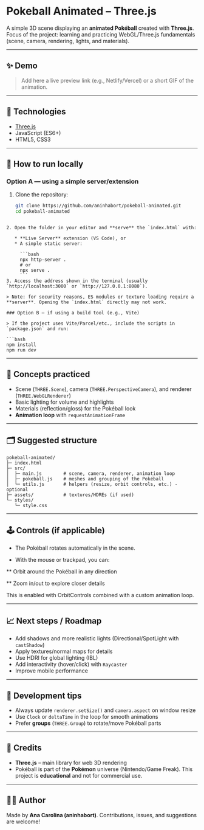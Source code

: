# Pokeball Animated – Three.js

A simple 3D scene displaying an **animated Pokéball** created with **Three.js**.  
Focus of the project: learning and practicing WebGL/Three.js fundamentals (scene, camera, rendering, lights, and materials).

---

## ✨ Demo

> Add here a live preview link (e.g., Netlify/Vercel) or a short GIF of the animation.

---

## 🧱 Technologies

- [Three.js](https://threejs.org/)  
- JavaScript (ES6+)
- HTML5, CSS3

---

## 🔧 How to run locally

### Option A — using a simple server/extension
1. Clone the repository:
   ```bash
   git clone https://github.com/aninhabort/pokeball-animated.git
   cd pokeball-animated
```

2. Open the folder in your editor and **serve** the `index.html` with:

   * **Live Server** extension (VS Code), or
   * A simple static server:

     ```bash
     npx http-server .
     # or
     npx serve .
     ```
3. Access the address shown in the terminal (usually `http://localhost:3000` or `http://127.0.0.1:8080`).

> Note: for security reasons, ES modules or texture loading require a **server**. Opening the `index.html` directly may not work.

### Option B — if using a build tool (e.g., Vite)

> If the project uses Vite/Parcel/etc., include the scripts in `package.json` and run:

```bash
npm install
npm run dev
```

---

## 🧠 Concepts practiced

* Scene (`THREE.Scene`), camera (`THREE.PerspectiveCamera`), and renderer (`THREE.WebGLRenderer`)
* Basic lighting for volume and highlights
* Materials (reflection/gloss) for the Pokéball look
* **Animation loop** with `requestAnimationFrame`

---

## 🗂️ Suggested structure

```
pokeball-animated/
├─ index.html
├─ src/
│  ├─ main.js        # scene, camera, renderer, animation loop
│  ├─ pokeball.js    # meshes and grouping of the Pokéball
│  └─ utils.js       # helpers (resize, orbit controls, etc.) - optional
├─ assets/           # textures/HDREs (if used)
└─ styles/
   └─ style.css
```

---

## 🕹️ Controls (if applicable)

* The Pokéball rotates automatically in the scene.

* With the mouse or trackpad, you can:

** Orbit around the Pokéball in any direction

** Zoom in/out to explore closer details

This is enabled with OrbitControls combined with a custom animation loop.

---

## 📈 Next steps / Roadmap

* Add shadows and more realistic lights (Directional/SpotLight with `castShadow`)
* Apply textures/normal maps for details
* Use HDRI for global lighting (IBL)
* Add interactivity (hover/click) with `Raycaster`
* Improve mobile performance

---

## 🧪 Development tips

* Always update `renderer.setSize()` and `camera.aspect` on window resize
* Use `Clock` or `deltaTime` in the loop for smooth animations
* Prefer **groups** (`THREE.Group`) to rotate/move Pokéball parts

---

## 🙌 Credits

* **Three.js** – main library for web 3D rendering
* Pokéball is part of the **Pokémon** universe (Nintendo/Game Freak).
  This project is **educational** and not for commercial use.

---

## 👩‍💻 Author

Made by **Ana Carolina (aninhabort)**.
Contributions, issues, and suggestions are welcome!
